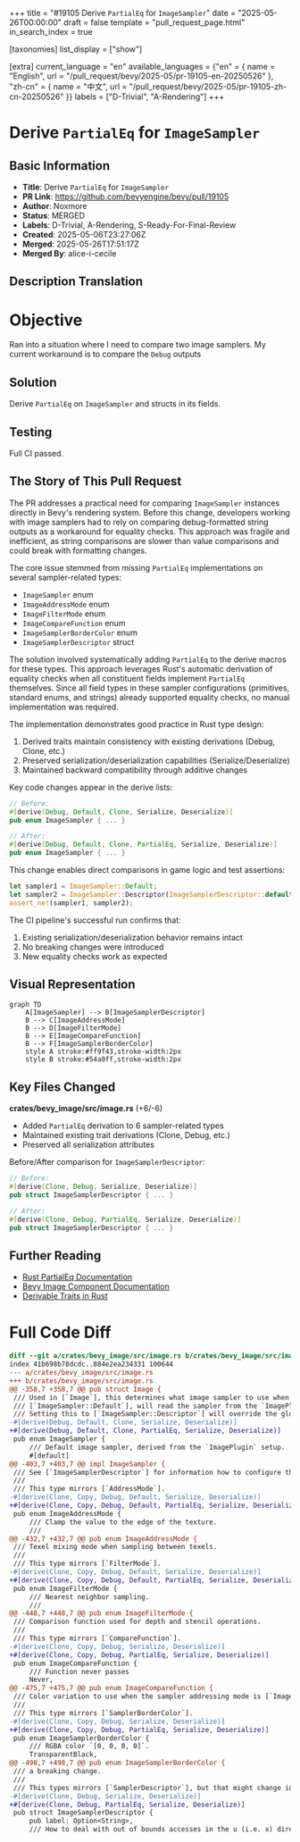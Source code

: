 +++
title = "#19105 Derive `PartialEq` for `ImageSampler`"
date = "2025-05-26T00:00:00"
draft = false
template = "pull_request_page.html"
in_search_index = true

[taxonomies]
list_display = ["show"]

[extra]
current_language = "en"
available_languages = {"en" = { name = "English", url = "/pull_request/bevy/2025-05/pr-19105-en-20250526" }, "zh-cn" = { name = "中文", url = "/pull_request/bevy/2025-05/pr-19105-zh-cn-20250526" }}
labels = ["D-Trivial", "A-Rendering"]
+++

# Derive `PartialEq` for `ImageSampler`

## Basic Information
- **Title**: Derive `PartialEq` for `ImageSampler`
- **PR Link**: https://github.com/bevyengine/bevy/pull/19105
- **Author**: Noxmore
- **Status**: MERGED
- **Labels**: D-Trivial, A-Rendering, S-Ready-For-Final-Review
- **Created**: 2025-05-06T23:27:06Z
- **Merged**: 2025-05-26T17:51:17Z
- **Merged By**: alice-i-cecile

## Description Translation
# Objective

Ran into a situation where I need to compare two image samplers. My current workaround is to compare the `Debug` outputs

## Solution

Derive `PartialEq` on `ImageSampler` and structs in its fields.

## Testing

Full CI passed.

## The Story of This Pull Request

The PR addresses a practical need for comparing `ImageSampler` instances directly in Bevy's rendering system. Before this change, developers working with image samplers had to rely on comparing debug-formatted string outputs as a workaround for equality checks. This approach was fragile and inefficient, as string comparisons are slower than value comparisons and could break with formatting changes.

The core issue stemmed from missing `PartialEq` implementations on several sampler-related types:
- `ImageSampler` enum
- `ImageAddressMode` enum
- `ImageFilterMode` enum 
- `ImageCompareFunction` enum
- `ImageSamplerBorderColor` enum
- `ImageSamplerDescriptor` struct

The solution involved systematically adding `PartialEq` to the derive macros for these types. This approach leverages Rust's automatic derivation of equality checks when all constituent fields implement `PartialEq` themselves. Since all field types in these sampler configurations (primitives, standard enums, and strings) already supported equality checks, no manual implementation was required.

The implementation demonstrates good practice in Rust type design:
1. Derived traits maintain consistency with existing derivations (Debug, Clone, etc.)
2. Preserved serialization/deserialization capabilities (Serialize/Deserialize)
3. Maintained backward compatibility through additive changes

Key code changes appear in the derive lists:
```rust
// Before:
#[derive(Debug, Default, Clone, Serialize, Deserialize)]
pub enum ImageSampler { ... }

// After: 
#[derive(Debug, Default, Clone, PartialEq, Serialize, Deserialize)]
pub enum ImageSampler { ... }
```

This change enables direct comparisons in game logic and test assertions:
```rust
let sampler1 = ImageSampler::Default;
let sampler2 = ImageSampler::Descriptor(ImageSamplerDescriptor::default());
assert_ne!(sampler1, sampler2);
```

The CI pipeline's successful run confirms that:
1. Existing serialization/deserialization behavior remains intact
2. No breaking changes were introduced
3. New equality checks work as expected

## Visual Representation

```mermaid
graph TD
    A[ImageSampler] --> B[ImageSamplerDescriptor]
    B --> C[ImageAddressMode]
    B --> D[ImageFilterMode]
    B --> E[ImageCompareFunction]
    B --> F[ImageSamplerBorderColor]
    style A stroke:#ff9f43,stroke-width:2px
    style B stroke:#54a0ff,stroke-width:2px
```

## Key Files Changed

**crates/bevy_image/src/image.rs** (+6/-6)
- Added `PartialEq` derivation to 6 sampler-related types
- Maintained existing trait derivations (Clone, Debug, etc.)
- Preserved all serialization attributes

Before/After comparison for `ImageSamplerDescriptor`:
```rust
// Before:
#[derive(Clone, Debug, Serialize, Deserialize)]
pub struct ImageSamplerDescriptor { ... }

// After:
#[derive(Clone, Debug, PartialEq, Serialize, Deserialize)]
pub struct ImageSamplerDescriptor { ... }
```

## Further Reading
- [Rust PartialEq Documentation](https://doc.rust-lang.org/std/cmp/trait.PartialEq.html)
- [Bevy Image Component Documentation](https://docs.rs/bevy_image/latest/bevy_image/)
- [Derivable Traits in Rust](https://doc.rust-lang.org/book/appendix-03-derivable-traits.html)

# Full Code Diff
```diff
diff --git a/crates/bevy_image/src/image.rs b/crates/bevy_image/src/image.rs
index 41b698b78dcdc..884e2ea234331 100644
--- a/crates/bevy_image/src/image.rs
+++ b/crates/bevy_image/src/image.rs
@@ -358,7 +358,7 @@ pub struct Image {
 /// Used in [`Image`], this determines what image sampler to use when rendering. The default setting,
 /// [`ImageSampler::Default`], will read the sampler from the `ImagePlugin` at setup.
 /// Setting this to [`ImageSampler::Descriptor`] will override the global default descriptor for this [`Image`].
-#[derive(Debug, Default, Clone, Serialize, Deserialize)]
+#[derive(Debug, Default, Clone, PartialEq, Serialize, Deserialize)]
 pub enum ImageSampler {
     /// Default image sampler, derived from the `ImagePlugin` setup.
     #[default]
@@ -403,7 +403,7 @@ impl ImageSampler {
 /// See [`ImageSamplerDescriptor`] for information how to configure this.
 ///
 /// This type mirrors [`AddressMode`].
-#[derive(Clone, Copy, Debug, Default, Serialize, Deserialize)]
+#[derive(Clone, Copy, Debug, Default, PartialEq, Serialize, Deserialize)]
 pub enum ImageAddressMode {
     /// Clamp the value to the edge of the texture.
     ///
@@ -432,7 +432,7 @@ pub enum ImageAddressMode {
 /// Texel mixing mode when sampling between texels.
 ///
 /// This type mirrors [`FilterMode`].
-#[derive(Clone, Copy, Debug, Default, Serialize, Deserialize)]
+#[derive(Clone, Copy, Debug, Default, PartialEq, Serialize, Deserialize)]
 pub enum ImageFilterMode {
     /// Nearest neighbor sampling.
     ///
@@ -448,7 +448,7 @@ pub enum ImageFilterMode {
 /// Comparison function used for depth and stencil operations.
 ///
 /// This type mirrors [`CompareFunction`].
-#[derive(Clone, Copy, Debug, Serialize, Deserialize)]
+#[derive(Clone, Copy, Debug, PartialEq, Serialize, Deserialize)]
 pub enum ImageCompareFunction {
     /// Function never passes
     Never,
@@ -475,7 +475,7 @@ pub enum ImageCompareFunction {
 /// Color variation to use when the sampler addressing mode is [`ImageAddressMode::ClampToBorder`].
 ///
 /// This type mirrors [`SamplerBorderColor`].
-#[derive(Clone, Copy, Debug, Serialize, Deserialize)]
+#[derive(Clone, Copy, Debug, PartialEq, Serialize, Deserialize)]
 pub enum ImageSamplerBorderColor {
     /// RGBA color `[0, 0, 0, 0]`.
     TransparentBlack,
@@ -498,7 +498,7 @@ pub enum ImageSamplerBorderColor {
 /// a breaking change.
 ///
 /// This types mirrors [`SamplerDescriptor`], but that might change in future versions.
-#[derive(Clone, Debug, Serialize, Deserialize)]
+#[derive(Clone, Debug, PartialEq, Serialize, Deserialize)]
 pub struct ImageSamplerDescriptor {
     pub label: Option<String>,
     /// How to deal with out of bounds accesses in the u (i.e. x) direction.
```